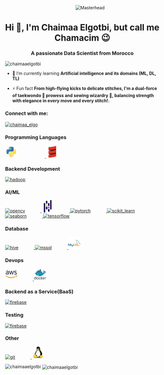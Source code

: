 <img src="https://img.wattpad.com/91ada2a2eed533898fcb10adfc8bc90dfc350f5c/68747470733a2f2f73332e616d617a6f6e6177732e636f6d2f776174747061642d6d656469612d736572766963652f53746f7279496d6167652f5451462d374d76456f56387546673d3d2d313039353937393732372e313638663339353566616161323965653336323136343139363732322e676966" alt="Masterhead" style="margin-left: 230px;" width="900" height="450"  > 

<h1 align="center">
  Hi 👋, I'm Chaimaa Elgotbi, but call me Chamacim 😉
</h1> 


<h3 align="center">
        A passionate Data Scientist from Morocco
</h3>
    

<!--<img align="right" alt="Coding" width="400" src="C:/Users/Chaimaa/Documents/Pixel Jeff X Divoom.gif"> !-->

<p align="left"> <img src="https://komarev.com/ghpvc/?username=chaimaaelgotbi&label=Profile%20views&color=0e75b6&style=flat" alt="chaimaaelgotbi" /> </p>

- 🌱 I’m currently learning **Artificial intelligence and its domains (ML, DL, TL)**

- ⚡ Fun fact **From high-flying kicks to delicate stitches, I'm a dual-force of taekwondo 🥋 prowess and sewing wizardry 🧵, balancing strength with elegance in every move and every stitch!.**

<h3 align="left">Connect with me:</h3>
<p align="left">
<a href="https://www.leetcode.com/chaimaa_elgo" target="blank"><img align="center" src="https://raw.githubusercontent.com/rahuldkjain/github-profile-readme-generator/master/src/images/icons/Social/leet-code.svg" alt="chaimaa_elgo" height="30" width="40" /></a>
</p>
<h3 align="left">Programming Languages</h3>
<p align="left"> 

  <a href="https://www.python.org" target="_blank" rel="noreferrer"> 
        <img src="https://raw.githubusercontent.com/devicons/devicon/master/icons/python/python-original.svg" alt="python" style="width: 40px; height: 40px; margin-right: 90px;"/>
    </a> 

  <a href="https://www.scala-lang.org" target="_blank" rel="noreferrer"> 
        <img src="https://raw.githubusercontent.com/devicons/devicon/master/icons/scala/scala-original.svg" alt="scala" style="width: 40px; height: 40px; margin-right: 90px;"/> 
    </a> 
</p>

<h3 align="left">Backend Development</h3>
<p align="left"> 
    <a href="https://hadoop.apache.org/" target="_blank" rel="noreferrer"> 
        <img src="https://www.vectorlogo.zone/logos/apache_hadoop/apache_hadoop-icon.svg" alt="hadoop" style="width: 40px; height: 40px; margin-right: 50px;"/>
     </a>
</p>

<h3 align="left">AI/ML</h3>
<p align="left"> 

  <a href="https://opencv.org/" target="_blank" rel="noreferrer"> 
        <img src="https://www.vectorlogo.zone/logos/opencv/opencv-icon.svg" alt="opencv" style="width: 40px; height: 40px; margin-right: 50px;"/> 
    </a>

  <a href="https://pandas.pydata.org/" target="_blank" rel="noreferrer">
        <img src="https://raw.githubusercontent.com/devicons/devicon/2ae2a900d2f041da66e950e4d48052658d850630/icons/pandas/pandas-original.svg" alt="pandas" style="width: 40px; height: 40px; margin-right: 50px;"/>
    </a> 

  <a href="https://pytorch.org/" target="_blank" rel="noreferrer"> 
        <img src="https://www.vectorlogo.zone/logos/pytorch/pytorch-icon.svg" alt="pytorch" style="width: 40px; height: 40px; margin-right: 50px;"/>
    </a> 

  <a href="https://scikit-learn.org/" target="_blank" rel="noreferrer"> 
        <img src="https://upload.wikimedia.org/wikipedia/commons/0/05/Scikit_learn_logo_small.svg" alt="scikit_learn" style="width: 40px; height: 40px; margin-right: 50px;"/> 
    </a>

  <a href="https://seaborn.pydata.org/" target="_blank" rel="noreferrer">
        <img src="https://seaborn.pydata.org/_images/logo-mark-lightbg.svg" alt="seaborn" style="width: 40px; height: 40px; margin-right: 50px;"/> 
   </a>

   <a href="https://www.tensorflow.org" target="_blank" rel="noreferrer">
     <img src="https://www.vectorlogo.zone/logos/tensorflow/tensorflow-icon.svg" alt="tensorflow" style="width: 40px; height: 40px; margin-right: 50px;"/>
   </a>

</p>

<h3 align="left">Database</h3>
<p align="left"> 

  <a href="https://hive.apache.org/" target="_blank" rel="noreferrer"> 
        <img src="https://www.vectorlogo.zone/logos/apache_hive/apache_hive-icon.svg" alt="hive" style="width: 40px; height: 40px; margin-right: 50px;"/>
    </a> 

   <a href="https://www.microsoft.com/en-us/sql-server" target="_blank" rel="noreferrer"> 
        <img src="https://www.svgrepo.com/show/303229/microsoft-sql-server-logo.svg" alt="mssql" style="width: 40px; height: 40px; margin-right: 50px;"/> 
    </a> 

   <a href="https://www.mysql.com/" target="_blank" rel="noreferrer">
        <img src="https://raw.githubusercontent.com/devicons/devicon/master/icons/mysql/mysql-original-wordmark.svg" alt="mysql" style="width: 40px; height: 40px; margin-right: 50px;"/> 
    </a> 
</p>

<h3 align="left">Devops</h3>
<p align="left"> 

  <a href="https://aws.amazon.com" target="_blank" rel="noreferrer">
        <img src="https://raw.githubusercontent.com/devicons/devicon/master/icons/amazonwebservices/amazonwebservices-original-wordmark.svg" alt="aws"   style="width: 40px; height: 40px; margin-right: 50px;"/> 
    </a> 

  <a href="https://www.docker.com/" target="_blank" rel="noreferrer"> 
            <img src="https://raw.githubusercontent.com/devicons/devicon/master/icons/docker/docker-original-wordmark.svg" alt="docker"  style="width: 40px; height: 40px; margin-right: 10px;"/>
    </a> 

</p>

<h3 align="left">Backend as a Service(BaaS)</h3>
<p align="left"> 
    <a href="https://firebase.google.com/" target="_blank" rel="noreferrer"> 
        <img src="https://www.vectorlogo.zone/logos/firebase/firebase-icon.svg" alt="firebase"  style="width: 40px; height: 40px; margin-right: 50px;"/> 
    </a> 
</p>

<h3 align="left">Testing</h3>
<p align="left"> 
    <a href="https://www.selenium.dev" target="_blank" rel="noreferrer"> 
        <img src="https://raw.githubusercontent.com/detain/svg-logos/780f25886640cef088af994181646db2f6b1a3f8/svg/selenium-logo.svg" alt="firebase"  style="width: 40px; height: 40px; margin-right: 50px;"/> 
    </a> 
</p>

<h3 align="left">Other</h3>
<p align="left">
    <a href="https://git-scm.com/" target="_blank" rel="noreferrer">
        <img src="https://www.vectorlogo.zone/logos/git-scm/git-scm-icon.svg" alt="git" style="width: 40px; height: 40px; margin-right: 50px;"/>
    </a> 
    <a href="https://www.linux.org/" target="_blank" rel="noreferrer">
        <img src="https://raw.githubusercontent.com/devicons/devicon/master/icons/linux/linux-original.svg" alt="linux" style="width: 40px; height: 40px; margin-right: 50px;"/> 
    </a>


 </p>


<p><img align="left" src="https://github-readme-stats.vercel.app/api/top-langs?username=chaimaaelgotbi&show_icons=true&locale=en&layout=compact" alt="chaimaaelgotbi" /></p>

<p>&nbsp;<img align="center" src="https://github-readme-stats.vercel.app/api?username=chaimaaelgotbi&show_icons=true&locale=en" alt="chaimaaelgotbi" /></p>
